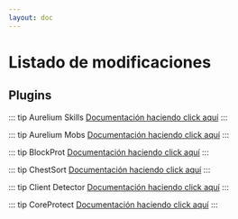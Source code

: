 ```yaml
---
layout: doc
---
```


# Listado de modificaciones

## Plugins

::: tip Aurelium Skills
[Documentación haciendo click aquí](./aureliumskills.md)
:::

::: tip Aurelium Mobs
[Documentación haciendo click aquí](./aureliummobs.md)
:::

::: tip BlockProt
[Documentación haciendo click aquí](./blockprot.md)
:::

::: tip ChestSort
[Documentación haciendo click aquí](./chestsort.md)
:::

::: tip Client Detector
[Documentación haciendo click aquí](./clientdetector.md)
:::

::: tip CoreProtect
[Documentación haciendo click aquí](./coreprotect.md)
:::